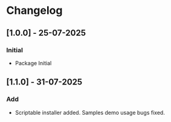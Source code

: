 # Changelog

## [1.0.0] - 25-07-2025
### Initial
- Package Initial

## [1.1.0] - 31-07-2025
### Add
- Scriptable installer added. Samples demo usage bugs fixed.
